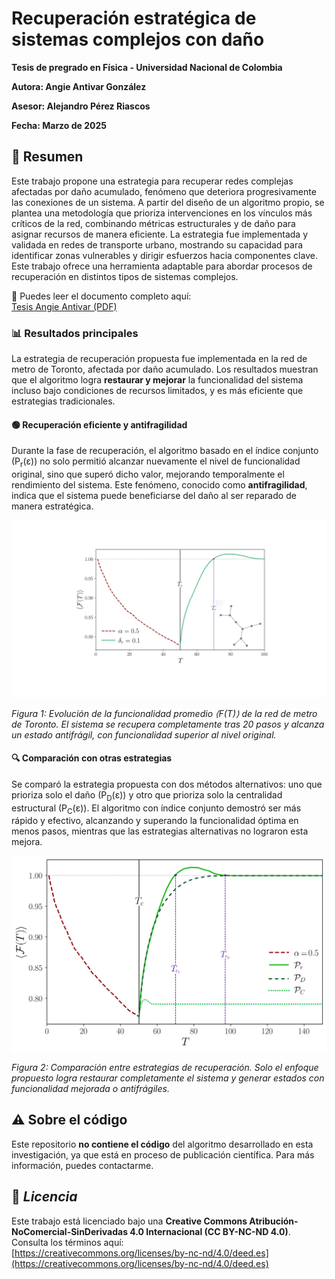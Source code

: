 # Recuperación estratégica de sistemas complejos con daño

**Tesis de pregrado en Física - Universidad Nacional de Colombia**  

**Autora: Angie Antivar González**  

**Asesor: Alejandro Pérez Riascos**  

**Fecha: Marzo de 2025**

## 📘 Resumen

Este trabajo propone una estrategia para recuperar redes complejas afectadas por daño acumulado, fenómeno que deteriora progresivamente las conexiones de un sistema. A partir del diseño de un algoritmo propio, se plantea una metodología que prioriza intervenciones en los vínculos más críticos de la red, combinando métricas estructurales y de daño para asignar recursos de manera eficiente. La estrategia fue implementada y validada en redes de transporte urbano, mostrando su capacidad para identificar zonas vulnerables y dirigir esfuerzos hacia componentes clave. Este trabajo ofrece una herramienta adaptable para abordar procesos de recuperación en distintos tipos de sistemas complejos.

📄 Puedes leer el documento completo aquí:  
[Tesis Angie Antivar (PDF)](Tesis_Pregrado_Angie_Antivar.pdf)


### 📊 Resultados principales

La estrategia de recuperación propuesta fue implementada en la red de metro de Toronto, afectada por daño acumulado. Los resultados muestran que el algoritmo logra **restaurar y mejorar** la funcionalidad del sistema incluso bajo condiciones de recursos limitados, y es más eficiente que estrategias tradicionales.

#### 🟢 Recuperación eficiente y antifragilidad

Durante la fase de recuperación, el algoritmo basado en el índice conjunto (P<sub>r</sub>(ε)) no solo permitió alcanzar nuevamente el nivel de funcionalidad original, sino que superó dicho valor, mejorando temporalmente el rendimiento del sistema. Este fenómeno, conocido como **antifragilidad**, indica que el sistema puede beneficiarse del daño al ser reparado de manera estratégica.

![Evolución de la funcionalidad promedio](figuras/metro_toronto_recuperacion_promedio.png)

*Figura 1: Evolución de la funcionalidad promedio ⟨F(T)⟩ de la red de metro de Toronto. El sistema se recupera completamente tras 20 pasos y alcanza un estado antifrágil, con funcionalidad superior al nivel original.*

#### 🔍 Comparación con otras estrategias

Se comparó la estrategia propuesta con dos métodos alternativos: uno que prioriza solo el daño (P<sub>D</sub>(ε)) y otro que prioriza solo la centralidad estructural (P<sub>C</sub>(ε)). El algoritmo con índice conjunto demostró ser más rápido y efectivo, alcanzando y superando la funcionalidad óptima en menos pasos, mientras que las estrategias alternativas no lograron esta mejora.

![Comparación de estrategias](figuras/metro_toronto_comparacion_estrategias.png)

*Figura 2: Comparación entre estrategias de recuperación. Solo el enfoque propuesto logra restaurar completamente el sistema y generar estados con funcionalidad mejorada o antifrágiles.*



## ⚠️ Sobre el código

Este repositorio **no contiene el código** del algoritmo desarrollado en esta investigación, ya que está en proceso de publicación científica. Para más información, puedes contactarme.

## 🧾 _Licencia_

Este trabajo está licenciado bajo una **Creative Commons Atribución-NoComercial-SinDerivadas 4.0 Internacional (CC BY-NC-ND 4.0)**.  
Consulta los términos aquí:  
[https://creativecommons.org/licenses/by-nc-nd/4.0/deed.es](https://creativecommons.org/licenses/by-nc-nd/4.0/deed.es)
